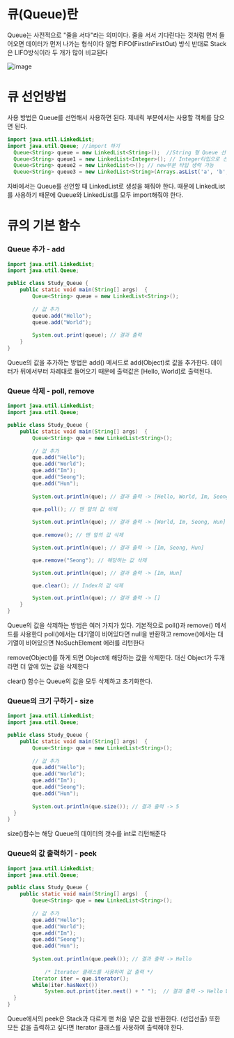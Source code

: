 # 큐(Queue)란
Queue는 사전적으로 "줄을 서다"라는 의미이다. 줄을 서서 기다린다는 것처럼 먼저 들어오면 데이터가 먼저 나가는 형식이다
일명 FIFO(FirstInFirstOut) 방식
반대로 Stack은 LIFO방식이라 두 개가 많이 비교된다

![image](https://user-images.githubusercontent.com/93892965/180133888-119010a3-98b9-4c6c-80d2-205236aeef42.png)


# 큐 선언방법
사용 방법은 Queue를 선언해서 사용하면 된다. 제네릭 부분에서는 사용할 객체를 담으면 된다.
```java
import java.util.LinkedList;
import java.util.Queue;	//import 하기
  Queue<String> queue = new LinkedList<String>();  //String 형 Queue 선언
  Queue<String> queue1 = new LinkedList<Integer>(); // Integer타입으로 선언
  Queue<String> queue2 = new LinkedList<>(); // new부분 타입 생략 가능
  Queue<String> queue3 = new LinkedList<String>(Arrays.asList('a', 'b', 'c')); // 선언과 동시에 초기값 세팅
```
자바에서는 Queue를 선언할 때 LinkedList로 생성을 해줘야 한다.
때문에 LinkedList를 사용하기 때문에 Queue와 LinkedList를 모두 import해줘야 한다.

# 큐의 기본 함수

### Queue 추가 - add
```java
import java.util.LinkedList;
import java.util.Queue;

public class Study_Queue {
	public static void main(String[] args)  {
		Queue<String> queue = new LinkedList<String>();
		
		// 값 추가
		queue.add("Hello");
		queue.add("World");
		
		System.out.print(queue); // 결과 출력
	}
}
```
Queue의 값을 추가하는 방법은 add() 메서드로 add(Object)로 값을 추가한다.
데이터가 뒤에서부터 차례대로 들어오기 때문에 출력값은 [Hello, World]로 출력된다. 

### Queue 삭제 - poll, remove
```java
import java.util.LinkedList;
import java.util.Queue;

public class Study_Queue {
	public static void main(String[] args)  {
		Queue<String> que = new LinkedList<String>();
		
		// 값 추가
		que.add("Hello");
		que.add("World");
		que.add("Im");
		que.add("Seong");
		que.add("Hun");
		
		System.out.println(que); // 결과 출력 -> [Hello, World, Im, Seong, Hun]
		
		que.poll(); // 맨 앞의 값 삭제

		System.out.println(que); // 결과 출력 -> [World, Im, Seong, Hun]
		
		que.remove(); // 맨 앞의 값 삭제

		System.out.println(que); // 결과 출력 -> [Im, Seong, Hun]

		que.remove("Seong"); // 해당하는 값 삭제

		System.out.println(que); // 결과 출력 -> [Im, Hun]

		que.clear(); // Index의 값 삭제

		System.out.println(que); // 결과 출력 -> []
	}
}
```
Queue의 값을 삭제하는 방법은 여러 가지가 있다. 기본적으로 poll()과 remove() 메서드를 사용한다
poll()에서는 대기열이 비어있다면 null을 반환하고 remove()에서는 대기열이 비어있으면 NoSuchElement 에러를 리턴한다

remove(Object)를 하게 되면 Object에 해당하는 값을 삭제한다. 대신 Object가 두개라면 더 앞에 있는 값을 삭제한다

clear() 함수는 Queue의 값을 모두 삭제하고 초기화한다.


### Queue의 크기 구하기 - size
```java
import java.util.LinkedList;
import java.util.Queue;

public class Study_Queue {
	public static void main(String[] args)  {
		Queue<String> que = new LinkedList<String>();
		
		// 값 추가
		que.add("Hello");
		que.add("World");
		que.add("Im");
		que.add("Seong");
		que.add("Hun");
		
		System.out.println(que.size()); // 결과 출력 -> 5
  }
}
```
size()함수는 해당 Queue의 데이터의 갯수를 int로 리턴해준다

### Queue의 값 출력하기 - peek
```java
import java.util.LinkedList;
import java.util.Queue;

public class Study_Queue {
	public static void main(String[] args)  {
		Queue<String> que = new LinkedList<String>();
		
		// 값 추가
		que.add("Hello");
		que.add("World");
		que.add("Im");
		que.add("Seong");
		que.add("Hun");
		
		System.out.println(que.peek()); // 결과 출력 -> Hello
    
    		/* Iterator 클래스를 사용하여 값 출력 */
		Iterator iter = que.iterator();
		while(iter.hasNext())
			System.out.print(iter.next() + " ");  // 결과 출력 -> Hello World Im Seong Hun
  }
}
```
Queue에서의 peek은 Stack과 다르게 맨 처음 넣은 값을 반환한다. (선입선출)
또한 모든 값을 출력하고 싶다면 Iterator 클래스를 사용하여 출력해야 한다.
